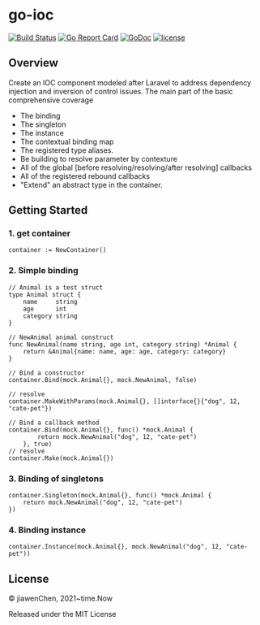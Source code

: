 # go-ioc
[![Build Status](https://github.com/gin-gonic/gin/workflows/Run%20Tests/badge.svg?branch=master)]()
[![Go Report Card](https://camo.githubusercontent.com/f05145ad1c938e873697d2b624764921913522654e41fb7c68ba7918967a846b/68747470733a2f2f676f7265706f7274636172642e636f6d2f62616467652f6769746875622e636f6d2f676f2d676f726d2f676f726d)]()
[![GoDoc](https://pkg.go.dev/badge/github.com/gin-gonic/gin?status.svg)]()
[![license](https://camo.githubusercontent.com/992daabc2aa4463339825f8333233ba330dd08c57068f6faf4bb598ab5a3df2e/68747470733a2f2f696d672e736869656c64732e696f2f62616467652f6c6963656e73652d4d49542d627269676874677265656e2e737667)]()

## Overview
Create an IOC component modeled after Laravel to address dependency injection and inversion of control issues. The main part of the basic comprehensive coverage

- The binding
- The singleton
- The instance
- The contextual binding map
- The registered type aliases.
- Be building to resolve parameter by contexture
- All of the global [before resolving/resolving/after resolving] callbacks
- All of the registered rebound callbacks
- "Extend" an abstract type in the container.

## Getting Started
### 1. get container
```golang
container := NewContainer()
```
### 2. Simple binding
```golang
// Animal is a test struct
type Animal struct {
	name     string
	age      int
	category string
}

// NewAnimal animal construct
func NewAnimal(name string, age int, category string) *Animal {
	return &Animal{name: name, age: age, category: category}
}

// Bind a constructor
container.Bind(mock.Animal{}, mock.NewAnimal, false)

// resolve
container.MakeWithParams(mock.Animal{}, []interface{}{"dog", 12, "cate-pet"})

// Bind a callback method
container.Bind(mock.Animal{}, func() *mock.Animal {
        return mock.NewAnimal("dog", 12, "cate-pet")
    }, true)
// resolve
container.Make(mock.Animal{})

```
### 3. Binding of singletons
```golang
container.Singleton(mock.Animal{}, func() *mock.Animal {
    return mock.NewAnimal("dog", 12, "cate-pet")
})
```
### 4. Binding instance
```golang
container.Instance(mock.Animal{}, mock.NewAnimal("dog", 12, "cate-pet"))
```

##  License
© jiawenChen, 2021~time.Now

Released under the MIT License